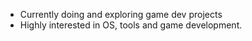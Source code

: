 

- Currently doing and exploring game dev projects
- Highly interested in OS, tools and game development.

